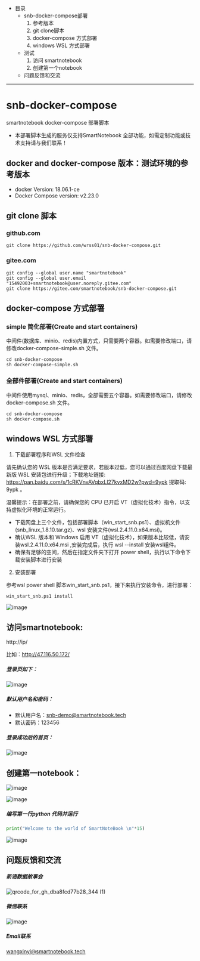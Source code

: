 - 目录
  - snb-docker-compose部署
    1. 参考版本
    2. git clone脚本
    3. docker-compose 方式部署
    4. windows WSL 方式部署
  - 测试
    1. 访问 smartnotebook
    2. 创建第一个notebook
  - 问题反馈和交流

----

# snb-docker-compose
smartnotebook docker-compose 部署脚本

-  本部署脚本生成的服务仅支持SmartNotebook 全部功能，如需定制功能或技术支持请与我们联系！

## docker and docker-compose 版本：测试环境的参考版本
- docker Version: 18.06.1-ce
- Docker Compose version: v2.23.0

## git clone 脚本

### github.com

```shell
git clone https://github.com/wrss01/snb-docker-compose.git
```

### gitee.com

```shell
git config --global user.name "smartnotebook"
git config --global user.email "15492003+smartnotebook@user.noreply.gitee.com"
git clone https://gitee.com/smartnotebook/snb-docker-compose.git
```
## docker-compose 方式部署

### simple 简化部署(Create and start containers)
中间件(数据库、minio、redis)内置方式，只需要两个容器。如需要修改端口，请修改docker-compose-simple.sh 文件。
```shell
cd snb-docker-compose
sh docker-compose-simple.sh
```

### 全部件部署(Create and start containers)
中间件使用mysql、minio、redis，全部需要五个容器。如需要修改端口，请修改docker-compose.sh 文件。
```shell
cd snb-docker-compose
sh docker-compose.sh
```

## windows WSL 方式部署

1. 下载部署程序和WSL 文件检查

请先确认您的 WSL 版本是否满足要求，若版本过低，您可以通过百度网盘下载最新版 WSL 安装包进行升级；下载地址链接: https://pan.baidu.com/s/1cRKVnvAVqbxLl27kvxMD2w?pwd=9ypk  提取码: 9ypk 。

温馨提示：在部署之前，请确保您的 CPU 已开启 VT（虚拟化技术）指令，以支持虚拟化环境的正常运行。

- 下载网盘上三个文件，包括部署脚本（win_start_snb.ps1）、虚拟机文件(snb_linux_1.8.10.tar.gz)、wsl 安装文件(wsl.2.4.11.0.x64.msi)。
- 确认WSL 版本和 Windows 启用 VT（虚拟化技术），如果版本比较低，请安装wsl.2.4.11.0.x64.msi ,安装完成后，执行 wsl --install 安装wsl组件。 
- 确保有足够的空间，然后在指定文件夹下打开 power shell，执行以下命令下载安装脚本进行安装

2. 安装部署

参考wsl power shell 脚本win_start_snb.ps1，接下来执行安装命令，进行部署：

```shell
win_start_snb.ps1 install
```


![image](https://github.com/wrss01/snb-docker-compose/assets/39665821/8d1fa962-fdcf-4b8f-8eea-65cb40887d85)


## 访问smartnotebook:
http://ip/

比如：http://47.116.50.172/

##### 登录页如下：

![image](https://github.com/wrss01/snb-docker-compose/assets/39665821/6a7cb7e0-593c-4071-b7f6-4e945d26b8f9)

##### 默认用户名和密码：

- 默认用户名：snb-demo@smartnotebook.tech
- 默认密码：123456

##### 登录成功后的首页：

![image](https://github.com/wrss01/snb-docker-compose/assets/39665821/e3c35e3c-10c5-4447-a0b0-59f78f47db63)

## 创建第一notebook：

![image](https://github.com/wrss01/snb-docker-compose/assets/39665821/8dda2eaa-77a6-4ed7-99d8-81537af834bd)

![image](https://github.com/wrss01/snb-docker-compose/assets/39665821/bec3d224-dc31-4b8e-9ef4-0b30a708151c)

##### 编写第一行python 代码并运行

```python
print("Welcome to the world of SmartNoteBook \n"*15)
```

![image](https://github.com/wrss01/snb-docker-compose/assets/39665821/fc4d4830-833d-434b-bb46-d5d815b52b86)


## 问题反馈和交流
##### 新语数据故事会
![qrcode_for_gh_dba8fcd77b28_344 (1)](https://github.com/wrss01/snb-docker-compose/assets/39665821/6c684741-2ec3-4247-96d0-6ba515de203d)

##### 微信联系

![image](https://github.com/wrss01/snb-docker-compose/assets/39665821/f05b8409-6543-4c4b-82ff-98358a601914)


##### Email联系
wangxinyi@smartnotebook.tech
